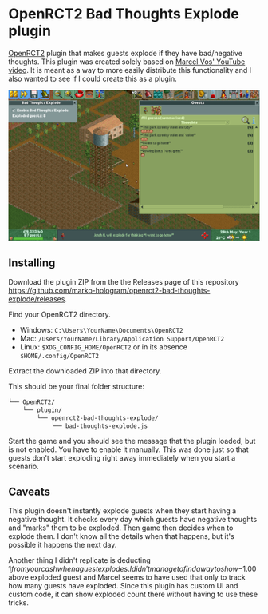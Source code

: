# OpenRCT2 Bad Thoughts Explode plugin

[OpenRCT2](https://openrct2.org/) plugin that makes guests explode if they have bad/negative thoughts. This plugin was created solely based on [Marcel Vos' YouTube video](https://www.youtube.com/watch?v=Ovoyu5nq-So). It is meant as a way to more easily distribute this functionality and I also wanted to see if I could create this as a plugin.

![Screenshot of Rollercoaster Tycoon 2 showing Bad Thoughts Explode custom UI window and the message that is shown when guest is marked to be exploded](openrct2-bad-thoughts-explode-plugin-screenshot.png)

## Installing

Download the plugin ZIP from the the Releases page of this repository https://github.com/marko-hologram/openrct2-bad-thoughts-explode/releases.

Find your OpenRCT2 directory.

- Windows: `C:\Users\YourName\Documents\OpenRCT2`
- Mac: `/Users/YourName/Library/Application Support/OpenRCT2`
- Linux: `$XDG_CONFIG_HOME/OpenRCT2` or in its absence `$HOME/.config/OpenRCT2`

Extract the downloaded ZIP into that directory.

This should be your final folder structure:

```
└── OpenRCT2/
    └── plugin/
        └── openrct2-bad-thoughts-explode/
            └── bad-thoughts-explode.js
```

Start the game and you should see the message that the plugin loaded, but is not enabled. You have to enable it manually. This was done just so that guests don't start exploding right away immediately when you start a scenario.

## Caveats

This plugin doesn't instantly explode guests when they start having a negative thought. It checks every day which guests have negative thoughts and "marks" them to be exploded. Then game then decides when to explode them. I don't know all the details when that happens, but it's possible it happens the next day.

Another thing I didn't replicate is deducting $1 from your cash when a guest explodes. I didn't manage to find a way to show -$1.00 above exploded guest and Marcel seems to have used that only to track how many guests have exploded. Since this plugin has custom UI and custom code, it can show exploded count there without having to use these tricks.
